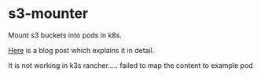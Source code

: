 # s3-mounter

Mount s3 buckets into pods in k8s.

[Here](https://blog.meain.io/2020/mounting-s3-bucket-kube/) is a blog post which explains it in detail.

It is not working in k3s rancher.....
failed to map the content to example pod
